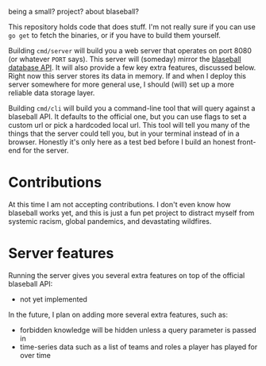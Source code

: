 being a small? project? about blaseball?

This repository holds code that does stuff. I'm not really sure if you can use
`go get` to fetch the binaries, or if you have to build them yourself.

Building `cmd/server` will build you a web server that operates on port 8080
(or whatever `PORT` says). This server will (someday) mirror the
[blaseball database API](https://github.com/Society-for-Internet-Blaseball-Research/blaseball-api-spec). It will also
provide a few key extra features, discussed below. Right now this server stores
its data in memory. If and when I deploy this server somewhere for more general
use, I should (will) set up a more reliable data storage layer.

Building `cmd/cli` will build you a command-line tool that will query against
a blaseball API. It defaults to the official one, but you can use flags to set
a custom url or pick a hardcoded local url. This tool will tell you many of
the things that the server could tell you, but in your terminal instead of in a
browser. Honestly it's only here as a test bed before I build an honest
front-end for the server.

# Contributions

At this time I am not accepting contributions. I don't even know how blaseball works yet, and this is just a fun pet project to distract myself from systemic
racism, global pandemics, and devastating wildfires.

# Server features

Running the server gives you several extra features on top of the official
blaseball API:

- not yet implemented

In the future, I plan on adding more several extra features, such as:

- forbidden knowledge will be hidden unless a query parameter is passed in
- time-series data such as a list of teams and roles a player has played for over time
